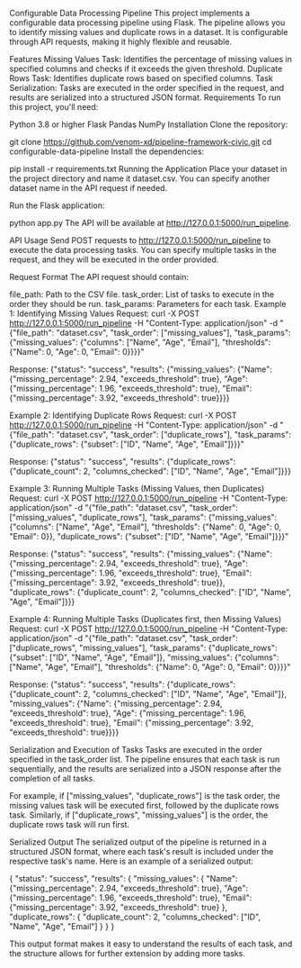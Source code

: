 Configurable Data Processing Pipeline
This project implements a configurable data processing pipeline using Flask. The pipeline allows you to identify missing values and duplicate rows in a dataset. It is configurable through API requests, making it highly flexible and reusable.

Features
Missing Values Task: Identifies the percentage of missing values in specified columns and checks if it exceeds the given threshold.
Duplicate Rows Task: Identifies duplicate rows based on specified columns.
Task Serialization: Tasks are executed in the order specified in the request, and results are serialized into a structured JSON format.
Requirements
To run this project, you'll need:

Python 3.8 or higher
Flask
Pandas
NumPy
Installation
Clone the repository:

git clone https://github.com/venom-xd/pipeline-framework-civic.git
cd configurable-data-pipeline
Install the dependencies:

pip install -r requirements.txt
Running the Application
Place your dataset in the project directory and name it dataset.csv. You can specify another dataset name in the API request if needed.

Run the Flask application:

python app.py
The API will be available at http://127.0.0.1:5000/run_pipeline.

API Usage
Send POST requests to http://127.0.0.1:5000/run_pipeline to execute the data processing tasks. You can specify multiple tasks in the request, and they will be executed in the order provided.

Request Format
The API request should contain:

file_path: Path to the CSV file.
task_order: List of tasks to execute in the order they should be run.
task_params: Parameters for each task.
Example 1: Identifying Missing Values
Request: curl -X POST http://127.0.0.1:5000/run_pipeline
-H "Content-Type: application/json"
-d "{"file_path": "dataset.csv", "task_order": ["missing_values"], "task_params": {"missing_values": {"columns": ["Name", "Age", "Email"], "thresholds": {"Name": 0, "Age": 0, "Email": 0}}}}"

Response: {"status": "success", "results": {"missing_values": {"Name": {"missing_percentage": 2.94, "exceeds_threshold": true}, "Age": {"missing_percentage": 1.96, "exceeds_threshold": true}, "Email": {"missing_percentage": 3.92, "exceeds_threshold": true}}}}

Example 2: Identifying Duplicate Rows
Request: curl -X POST http://127.0.0.1:5000/run_pipeline
-H "Content-Type: application/json"
-d "{"file_path": "dataset.csv", "task_order": ["duplicate_rows"], "task_params": {"duplicate_rows": {"subset": ["ID", "Name", "Age", "Email"]}}}"

Response: {"status": "success", "results": {"duplicate_rows": {"duplicate_count": 2, "columns_checked": ["ID", "Name", "Age", "Email"]}}}

Example 3: Running Multiple Tasks (Missing Values, then Duplicates)
Request: curl -X POST http://127.0.0.1:5000/run_pipeline
-H "Content-Type: application/json"
-d "{"file_path": "dataset.csv", "task_order": ["missing_values", "duplicate_rows"], "task_params": {"missing_values": {"columns": ["Name", "Age", "Email"], "thresholds": {"Name": 0, "Age": 0, "Email": 0}}, "duplicate_rows": {"subset": ["ID", "Name", "Age", "Email"]}}}"

Response: {"status": "success", "results": {"missing_values": {"Name": {"missing_percentage": 2.94, "exceeds_threshold": true}, "Age": {"missing_percentage": 1.96, "exceeds_threshold": true}, "Email": {"missing_percentage": 3.92, "exceeds_threshold": true}}, "duplicate_rows": {"duplicate_count": 2, "columns_checked": ["ID", "Name", "Age", "Email"]}}}

Example 4: Running Multiple Tasks (Duplicates first, then Missing Values)
Request: curl -X POST http://127.0.0.1:5000/run_pipeline
-H "Content-Type: application/json"
-d "{"file_path": "dataset.csv", "task_order": ["duplicate_rows", "missing_values"], "task_params": {"duplicate_rows": {"subset": ["ID", "Name", "Age", "Email"]}, "missing_values": {"columns": ["Name", "Age", "Email"], "thresholds": {"Name": 0, "Age": 0, "Email": 0}}}}"

Response: {"status": "success", "results": {"duplicate_rows": {"duplicate_count": 2, "columns_checked": ["ID", "Name", "Age", "Email"]}, "missing_values": {"Name": {"missing_percentage": 2.94, "exceeds_threshold": true}, "Age": {"missing_percentage": 1.96, "exceeds_threshold": true}, "Email": {"missing_percentage": 3.92, "exceeds_threshold": true}}}}

Serialization and Execution of Tasks
Tasks are executed in the order specified in the task_order list. The pipeline ensures that each task is run sequentially, and the results are serialized into a JSON response after the completion of all tasks.

For example, if ["missing_values", "duplicate_rows"] is the task order, the missing values task will be executed first, followed by the duplicate rows task. Similarly, if ["duplicate_rows", "missing_values"] is the order, the duplicate rows task will run first.

Serialized Output
The serialized output of the pipeline is returned in a structured JSON format, where each task's result is included under the respective task's name. Here is an example of a serialized output:

{ "status": "success", "results": { "missing_values": { "Name": {"missing_percentage": 2.94, "exceeds_threshold": true}, "Age": {"missing_percentage": 1.96, "exceeds_threshold": true}, "Email": {"missing_percentage": 3.92, "exceeds_threshold": true} }, "duplicate_rows": { "duplicate_count": 2, "columns_checked": ["ID", "Name", "Age", "Email"] } } }

This output format makes it easy to understand the results of each task, and the structure allows for further extension by adding more tasks.

